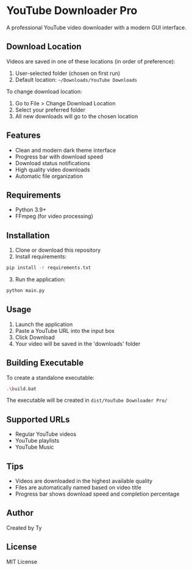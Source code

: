# YouTube Downloader Pro

A professional YouTube video downloader with a modern GUI interface.

## Download Location

Videos are saved in one of these locations (in order of preference):
1. User-selected folder (chosen on first run)
2. Default location: `~/Downloads/YouTube Downloads`

To change download location:
1. Go to File > Change Download Location
2. Select your preferred folder
3. All new downloads will go to the chosen location

## Features

- Clean and modern dark theme interface
- Progress bar with download speed
- Download status notifications
- High quality video downloads
- Automatic file organization

## Requirements

- Python 3.9+
- FFmpeg (for video processing)

## Installation

1. Clone or download this repository
2. Install requirements:
```bash
pip install -r requirements.txt
```

3. Run the application:
```bash
python main.py
```

## Usage

1. Launch the application
2. Paste a YouTube URL into the input box
3. Click Download
4. Your video will be saved in the 'downloads' folder

## Building Executable

To create a standalone executable:
```bash
.\build.bat
```
The executable will be created in `dist/YouTube Downloader Pro/`

## Supported URLs

- Regular YouTube videos
- YouTube playlists
- YouTube Music

## Tips

- Videos are downloaded in the highest available quality
- Files are automatically named based on video title
- Progress bar shows download speed and completion percentage

## Author

Created by Ty

## License

MIT License